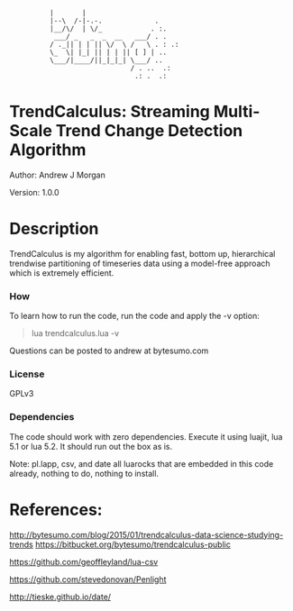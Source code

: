 
              |       |     
              |--\  /-|-.-.             .
              |__/\/  | \/_            . :.
               ___/ _   _  _  __   ___/ . .
              / ._|| | | || \/  \ /   \ . : .: 
              \_  \| |_| || | | || [ ] | .. 
              \___/|____/||_|_|_| \___/ ..
                                  / . ..  .:
                                   .: .  .:  
                


# TrendCalculus: Streaming Multi-Scale Trend Change Detection Algorithm #

  Author:  Andrew J Morgan

  Version: 1.0.0

# Description #

TrendCalculus is my algorithm for enabling fast, bottom up, hierarchical trendwise partitioning of timeseries data using a model-free approach which is extremely efficient.

### How ###

To learn how to run the code, run the code and apply the -v option:

> lua trendcalculus.lua -v

Questions can be posted to andrew at bytesumo.com

### License ###

GPLv3
 
### Dependencies ###

The code should work with zero dependencies.
Execute it using luajit, lua 5.1 or lua 5.2.
It should run out the box as is.

Note:
pl.lapp, csv, and date all luarocks that are embedded in this code already, nothing to do, nothing to install.

         
# References:

http://bytesumo.com/blog/2015/01/trendcalculus-data-science-studying-trends
https://bitbucket.org/bytesumo/trendcalculus-public

https://github.com/geoffleyland/lua-csv

https://github.com/stevedonovan/Penlight

http://tieske.github.io/date/
